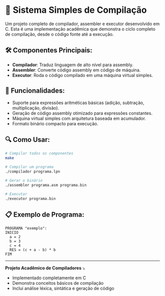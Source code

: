 # 🚀 **Sistema Simples de Compilação**

Um projeto completo de compilador, assembler e executor desenvolvido em C. Esta é uma implementação acadêmica que demonstra o ciclo completo de compilação, desde o código fonte até a execução.

## 🛠️ **Componentes Principais**:
- **Compilador**: Traduz linguagem de alto nível para assembly.
- **Assembler**: Converte código assembly em código de máquina.
- **Executor**: Roda o código compilado em uma máquina virtual simples.

## 💼 **Funcionalidades**:
- Suporte para expressões aritméticas básicas (adição, subtração, multiplicação, divisão).
- Geração de código assembly otimizado para expressões constantes.
- Máquina virtual simples com arquitetura baseada em acumulador.
- Formato binário compacto para execução.

## 🔍 **Como Usar**:
```bash
# Compilar todos os componentes
make

# Compilar um programa
./compilador programa.lpn

# Gerar o binário
./assembler programa.asm programa.bin

# Executar
./executor programa.bin
```

## 📋 **Exemplo de Programa**:
```
PROGRAMA "exemplo":
INICIO
  a = 2
  b = 3
  c = 4
  RES = (c + a - b) * b
FIM
```

---
**Projeto Acadêmico de Compiladores** ⤵️
- Implementado completamente em C
- Demonstra conceitos básicos de compilação
- Inclui análise léxica, sintática e geração de código
